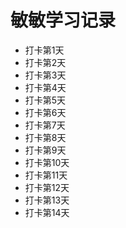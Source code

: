 # 敏敏学习记录

* 打卡第1天
* 打卡第2天
* 打卡第3天
* 打卡第4天
* 打卡第5天
* 打卡第6天
* 打卡第7天
* 打卡第8天
* 打卡第9天
* 打卡第10天
* 打卡第11天
* 打卡第12天
* 打卡第13天
* 打卡第14天
